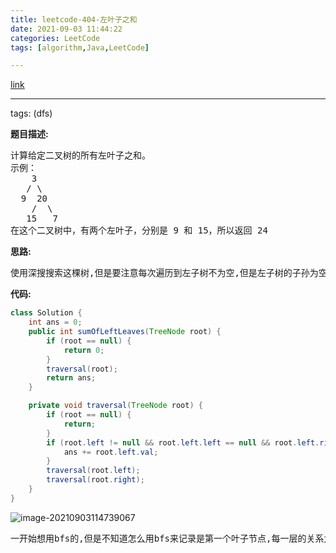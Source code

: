 ```yaml
---
title: leetcode-404-左叶子之和
date: 2021-09-03 11:44:22
categories: LeetCode
tags: [algorithm,Java,LeetCode]

---
```


[link](https://leetcode-cn.com/problems/sum-of-left-leaves/)

<hr/>

tags: (dfs)

**题目描述:**

<pre>
计算给定二叉树的所有左叶子之和。
示例：
	3
   / \
  9  20
    /  \
   15   7
在这个二叉树中，有两个左叶子，分别是 9 和 15，所以返回 24
</pre>

**思路:**

<pre>
使用深搜搜索这棵树,但是要注意每次遍历到左子树不为空,但是左子树的子孙为空时,记录该节点
</pre>

**代码:**

```java
class Solution {
    int ans = 0;
    public int sumOfLeftLeaves(TreeNode root) {
        if (root == null) {
            return 0;
        }
        traversal(root);
        return ans;
    }

    private void traversal(TreeNode root) {
        if (root == null) {
            return;
        }
        if (root.left != null && root.left.left == null && root.left.right == null) {
            ans += root.left.val;
        }
        traversal(root.left);
        traversal(root.right);
    }
}
```

![image-20210903114739067](https://gitee.com/cao_ziqiang/img/raw/master/20210903114739.png)

<pre>
一开始想用bfs的,但是不知道怎么用bfs来记录是第一个叶子节点,每一层的关系太难捋清楚了,还是dfs大法好
</pre>

